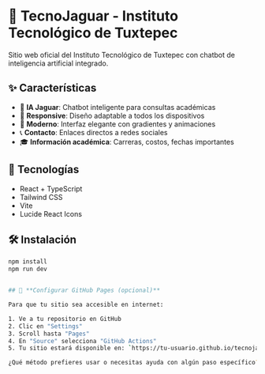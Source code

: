 # 🐆 TecnoJaguar - Instituto Tecnológico de Tuxtepec

Sitio web oficial del Instituto Tecnológico de Tuxtepec con chatbot de inteligencia artificial integrado.

## ✨ Características

- 🤖 **IA Jaguar**: Chatbot inteligente para consultas académicas
- 📱 **Responsive**: Diseño adaptable a todos los dispositivos  
- 🎨 **Moderno**: Interfaz elegante con gradientes y animaciones
- 📞 **Contacto**: Enlaces directos a redes sociales
- 🎓 **Información académica**: Carreras, costos, fechas importantes

## 🚀 Tecnologías

- React + TypeScript
- Tailwind CSS
- Vite
- Lucide React Icons

## 🛠️ Instalación

```bash
npm install
npm run dev


## 🔗 **Configurar GitHub Pages (opcional)**

Para que tu sitio sea accesible en internet:

1. Ve a tu repositorio en GitHub
2. Clic en "Settings"
3. Scroll hasta "Pages"
4. En "Source" selecciona "GitHub Actions"
5. Tu sitio estará disponible en: `https://tu-usuario.github.io/tecnojaguar-website`

¿Qué método prefieres usar o necesitas ayuda con algún paso específico?

